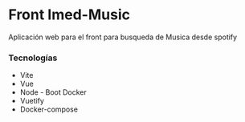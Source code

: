 # Front Imed-Music

Aplicación web para el front para busqueda de Musica desde spotify

### Tecnologías

* Vite
* Vue
* Node - Boot Docker
* Vuetify
* Docker-compose
